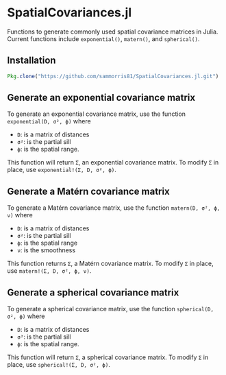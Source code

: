 # SpatialCovariances.jl

Functions to generate commonly used spatial covariance matrices in Julia. Current functions include `exponential()`, `matern()`, and `spherical()`.

## Installation

```julia
Pkg.clone("https://github.com/sammorris81/SpatialCovariances.jl.git")
```

## Generate an exponential covariance matrix

To generate an exponential covariance matrix, use the function `exponential(D, σ², ϕ)` where
- `D`: is a matrix of distances
- `σ²`: is the partial sill
- `ϕ`: is the spatial range.

This function will return `Σ`, an exponential covariance matrix. To modify `Σ` in place, use `exponential!(Σ, D, σ², ϕ)`.

## Generate a Matérn covariance matrix

To generate a Matérn covariance matrix, use the function `matern(D, σ², ϕ, ν)` where
- `D`: is a matrix of distances
- `σ²`: is the partial sill
- `ϕ`: is the spatial range
- `ν`: is the smoothness

This function returns `Σ`, a Matérn covariance matrix. To modify `Σ` in place, use `matern!(Σ, D, σ², ϕ, ν)`.

## Generate a spherical covariance matrix

To generate a spherical covariance matrix, use the function `spherical(D, σ², ϕ)` where
- `D`: is a matrix of distances
- `σ²`: is the partial sill
- `ϕ`: is the spatial range.

This function will return `Σ`, a spherical covariance matrix. To modify `Σ` in place, use `spherical!(Σ, D, σ², ϕ)`.
